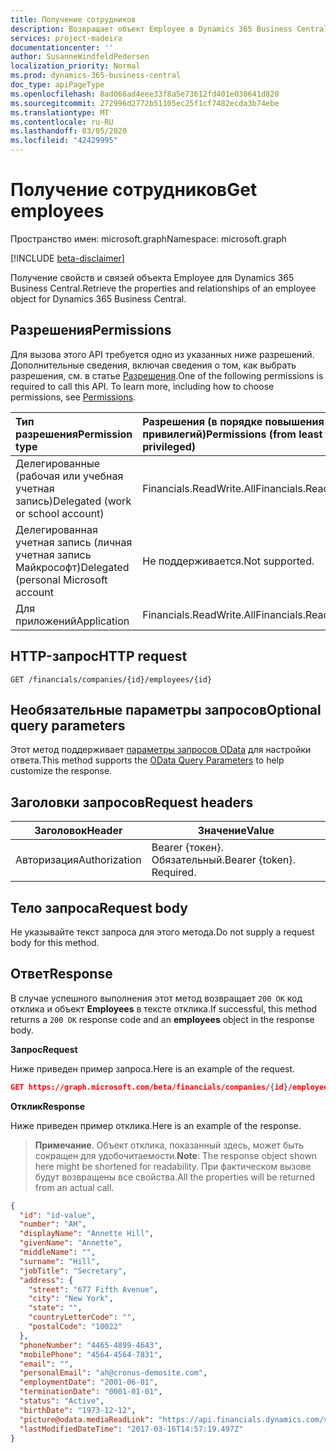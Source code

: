 ```yaml
---
title: Получение сотрудников
description: Возвращает объект Employee в Dynamics 365 Business Central.
services: project-madeira
documentationcenter: ''
author: SusanneWindfeldPedersen
localization_priority: Normal
ms.prod: dynamics-365-business-central
doc_type: apiPageType
ms.openlocfilehash: 8ad066ad4eee33f8a5e73612fd401e030641d820
ms.sourcegitcommit: 272996d2772b51105ec25f1cf7482ecda3b74ebe
ms.translationtype: MT
ms.contentlocale: ru-RU
ms.lasthandoff: 03/05/2020
ms.locfileid: "42429995"
---
```

# <a name="get-employees"></a><span data-ttu-id="8653b-103">Получение сотрудников</span><span class="sxs-lookup"><span data-stu-id="8653b-103">Get employees</span></span>

<span data-ttu-id="8653b-104">Пространство имен: microsoft.graph</span><span class="sxs-lookup"><span data-stu-id="8653b-104">Namespace: microsoft.graph</span></span>

[!INCLUDE [beta-disclaimer](../../includes/beta-disclaimer.md)]

<span data-ttu-id="8653b-105">Получение свойств и связей объекта Employee для Dynamics 365 Business Central.</span><span class="sxs-lookup"><span data-stu-id="8653b-105">Retrieve the properties and relationships of an employee object for Dynamics 365 Business Central.</span></span>

## <a name="permissions"></a><span data-ttu-id="8653b-106">Разрешения</span><span class="sxs-lookup"><span data-stu-id="8653b-106">Permissions</span></span>
<span data-ttu-id="8653b-p101">Для вызова этого API требуется одно из указанных ниже разрешений. Дополнительные сведения, включая сведения о том, как выбрать разрешения, см. в статье [Разрешения](/graph/permissions-reference).</span><span class="sxs-lookup"><span data-stu-id="8653b-p101">One of the following permissions is required to call this API. To learn more, including how to choose permissions, see [Permissions](/graph/permissions-reference).</span></span>

|<span data-ttu-id="8653b-109">Тип разрешения</span><span class="sxs-lookup"><span data-stu-id="8653b-109">Permission type</span></span> |<span data-ttu-id="8653b-110">Разрешения (в порядке повышения привилегий)</span><span class="sxs-lookup"><span data-stu-id="8653b-110">Permissions (from least to most privileged)</span></span>|
|:---------------|:------------------------------------------|
|<span data-ttu-id="8653b-111">Делегированные (рабочая или учебная учетная запись)</span><span class="sxs-lookup"><span data-stu-id="8653b-111">Delegated (work or school account)</span></span>|<span data-ttu-id="8653b-112">Financials.ReadWrite.All</span><span class="sxs-lookup"><span data-stu-id="8653b-112">Financials.ReadWrite.All</span></span> |
|<span data-ttu-id="8653b-113">Делегированная учетная запись (личная учетная запись Майкрософт)</span><span class="sxs-lookup"><span data-stu-id="8653b-113">Delegated (personal Microsoft account</span></span>|<span data-ttu-id="8653b-114">Не поддерживается.</span><span class="sxs-lookup"><span data-stu-id="8653b-114">Not supported.</span></span>|
|<span data-ttu-id="8653b-115">Для приложений</span><span class="sxs-lookup"><span data-stu-id="8653b-115">Application</span></span>|<span data-ttu-id="8653b-116">Financials.ReadWrite.All</span><span class="sxs-lookup"><span data-stu-id="8653b-116">Financials.ReadWrite.All</span></span>|

## <a name="http-request"></a><span data-ttu-id="8653b-117">HTTP-запрос</span><span class="sxs-lookup"><span data-stu-id="8653b-117">HTTP request</span></span>
```
GET /financials/companies/{id}/employees/{id}
```

## <a name="optional-query-parameters"></a><span data-ttu-id="8653b-118">Необязательные параметры запросов</span><span class="sxs-lookup"><span data-stu-id="8653b-118">Optional query parameters</span></span>
<span data-ttu-id="8653b-119">Этот метод поддерживает [параметры запросов OData](/graph/query-parameters) для настройки ответа.</span><span class="sxs-lookup"><span data-stu-id="8653b-119">This method supports the [OData Query Parameters](/graph/query-parameters) to help customize the response.</span></span>

## <a name="request-headers"></a><span data-ttu-id="8653b-120">Заголовки запросов</span><span class="sxs-lookup"><span data-stu-id="8653b-120">Request headers</span></span>
|<span data-ttu-id="8653b-121">Заголовок</span><span class="sxs-lookup"><span data-stu-id="8653b-121">Header</span></span>       |<span data-ttu-id="8653b-122">Значение</span><span class="sxs-lookup"><span data-stu-id="8653b-122">Value</span></span>                     |
|-------------|--------------------------|
|<span data-ttu-id="8653b-123">Авторизация</span><span class="sxs-lookup"><span data-stu-id="8653b-123">Authorization</span></span>|<span data-ttu-id="8653b-p102">Bearer {токен}. Обязательный.</span><span class="sxs-lookup"><span data-stu-id="8653b-p102">Bearer {token}. Required.</span></span> |

## <a name="request-body"></a><span data-ttu-id="8653b-126">Тело запроса</span><span class="sxs-lookup"><span data-stu-id="8653b-126">Request body</span></span>
<span data-ttu-id="8653b-127">Не указывайте текст запроса для этого метода.</span><span class="sxs-lookup"><span data-stu-id="8653b-127">Do not supply a request body for this method.</span></span>

## <a name="response"></a><span data-ttu-id="8653b-128">Ответ</span><span class="sxs-lookup"><span data-stu-id="8653b-128">Response</span></span>
<span data-ttu-id="8653b-129">В случае успешного выполнения этот метод возвращает `200 OK` код отклика и объект **Employees** в тексте отклика.</span><span class="sxs-lookup"><span data-stu-id="8653b-129">If successful, this method returns a `200 OK` response code and an **employees** object in the response body.</span></span>

<span data-ttu-id="8653b-130">**Запрос**</span><span class="sxs-lookup"><span data-stu-id="8653b-130">**Request**</span></span>

<span data-ttu-id="8653b-131">Ниже приведен пример запроса.</span><span class="sxs-lookup"><span data-stu-id="8653b-131">Here is an example of the request.</span></span>

```json
GET https://graph.microsoft.com/beta/financials/companies/{id}/employees/{id}
```

<span data-ttu-id="8653b-132">**Отклик**</span><span class="sxs-lookup"><span data-stu-id="8653b-132">**Response**</span></span>

<span data-ttu-id="8653b-133">Ниже приведен пример отклика.</span><span class="sxs-lookup"><span data-stu-id="8653b-133">Here is an example of the response.</span></span> 

> <span data-ttu-id="8653b-134">**Примечание**. Объект отклика, показанный здесь, может быть сокращен для удобочитаемости.</span><span class="sxs-lookup"><span data-stu-id="8653b-134">**Note**: The response object shown here might be shortened for readability.</span></span> <span data-ttu-id="8653b-135">При фактическом вызове будут возвращены все свойства.</span><span class="sxs-lookup"><span data-stu-id="8653b-135">All the properties will be returned from an actual call.</span></span>

```json
{
  "id": "id-value",
  "number": "AH",
  "displayName": "Annette Hill",
  "givenName": "Annette",
  "middleName": "",
  "surname": "Hill",
  "jobTitle": "Secretary",
  "address": {
    "street": "677 Fifth Avenue",
    "city": "New York",
    "state": "",
    "countryLetterCode": "",
    "postalCode": "10022"
  },
  "phoneNumber": "4465-4899-4643",
  "mobilePhone": "4564-4564-7831",
  "email": "",
  "personalEmail": "ah@cronus-demosite.com",
  "employmentDate": "2001-06-01",
  "terminationDate": "0001-01-01",
  "status": "Active",
  "birthDate": "1973-12-12",
  "picture@odata.mediaReadLink": "https://api.financials.dynamics.com/v1.0/api/beta/companies/{id}/employees/{id}/picture",
  "lastModifiedDateTime": "2017-03-16T14:57:19.497Z"  
}
```



